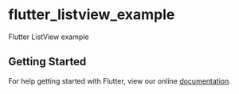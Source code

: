 # flutter_listview_example

Flutter ListView example

## Getting Started

For help getting started with Flutter, view our online
[documentation](https://flutter.io/).
